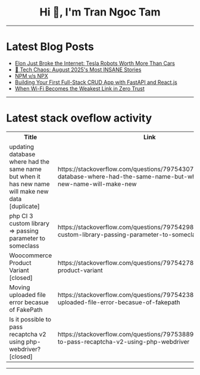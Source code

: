 <h1 align="center">Hi 👋, I'm Tran Ngoc Tam</h1>

---

# Latest Blog Posts 
<!-- BLOG-POST-LIST:START -->
- [Elon Just Broke the Internet: Tesla Robots Worth More Than Cars](https://dev.to/shiva_shanker_k/elon-just-broke-the-internet-tesla-robots-worth-more-than-cars-46ll)
- [🚨 Tech Chaos: August 2025&#39;s Most INSANE Stories](https://dev.to/shiva_shanker_k/tech-chaos-august-2025s-most-insane-stories-1ii5)
- [NPM v/s NPX](https://dev.to/anuradha9712/npm-vs-npx-1lj0)
- [Building Your First Full-Stack CRUD App with FastAPI and React.js](https://dev.to/gilly7/building-your-first-full-stack-crud-app-with-fastapi-and-reactjs-3i1n)
- [When Wi-Fi Becomes the Weakest Link in Zero Trust](https://dev.to/leonardkachi/when-wi-fi-becomes-the-weakest-link-in-zero-trust-2cib)
<!-- BLOG-POST-LIST:END -->

---

# Latest stack oveflow activity
<table>
  <tr><th>Title</th><th>Link</th></tr>
  <!-- STACKOVERFLOW:START --><tr><td>updating database where had the same name but when it has new name will make new data [duplicate]</td><td>https://stackoverflow.com/questions/79754307/updating-database-where-had-the-same-name-but-when-it-has-new-name-will-make-new</td></tr><tr><td>php CI 3 custom library =&gt; passing parameter to someclass</td><td>https://stackoverflow.com/questions/79754298/php-ci-3-custom-library-passing-parameter-to-someclass</td></tr><tr><td>Woocommerce Product Variant [closed]</td><td>https://stackoverflow.com/questions/79754278/woocommerce-product-variant</td></tr><tr><td>Moving uploaded file error becasue of FakePath</td><td>https://stackoverflow.com/questions/79754238/moving-uploaded-file-error-becasue-of-fakepath</td></tr><tr><td>Is it possible to pass recaptcha v2 using php-webdriver? [closed]</td><td>https://stackoverflow.com/questions/79753889/is-it-possible-to-pass-recaptcha-v2-using-php-webdriver</td></tr><!-- STACKOVERFLOW:END -->
</table>

---


